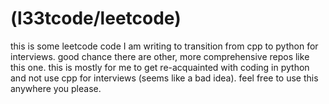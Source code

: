# (l33tcode/leetcode)
this is some leetcode code I am writing to transition from cpp to python for interviews. 
good chance there are other, more comprehensive repos like this one. 
this is mostly for me to get re-acquainted with coding in python and not use cpp for interviews (seems like a bad idea).
feel free to use this anywhere you please.
